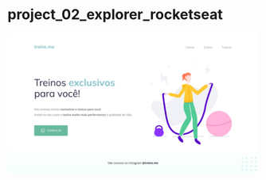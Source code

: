# project_02_explorer_rocketseat
![alt text](https://github.com/Felipevhm/project_02_explorer_rocketseat/blob/main/preview/project_02_preview.jpg?raw=true)
